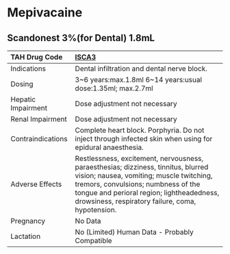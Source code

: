 # Mepivacaine

## Scandonest 3%(for Dental) 1.8mL

| TAH Drug Code      | [ISCA3](https://www.tahsda.org.tw/drugs/hissearch.php?drug_code=ISCA3)                                                                                                                                                                                                |
|:-------------------|:----------------------------------------------------------------------------------------------------------------------------------------------------------------------------------------------------------------------------------------------------------------------|
| Indications        | Dental infiltration and dental nerve block.                                                                                                                                                                                                                           |
| Dosing             | 3~6 years:max.1.8ml 6~14 years:usual dose:1.35ml; max.2.7ml                                                                                                                                                                                                           |
| Hepatic Impairment | Dose adjustment not necessary                                                                                                                                                                                                                                         |
| Renal Impairment   | Dose adjustment not necessary                                                                                                                                                                                                                                         |
| Contraindications  | Complete heart block. Porphyria. Do not inject through infected skin when using for epidural anaesthesia.                                                                                                                                                             |
| Adverse Effects    | Restlessness, excitement, nervousness, paraesthesias; dizziness, tinnitus, blurred vision; nausea, vomiting; muscle twitching, tremors, convulsions; numbness of the tongue and perioral region; lightheadedness, drowsiness, respiratory failure, coma, hypotension. |
| Pregnancy          | No Data                                                                                                                                                                                                                                                               |
| Lactation          | No (Limited) Human Data - Probably Compatible                                                                                                                                                                                                                         |

